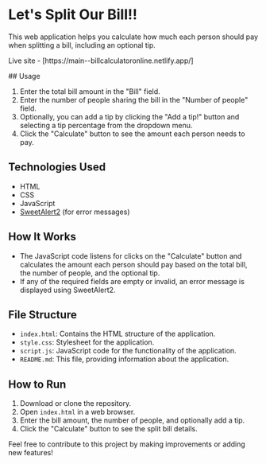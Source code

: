 # Let's Split Our Bill!!

This web application helps you calculate how much each person should pay when splitting a bill, including an optional tip.
<p>Live site -  <a>[https://main--billcalculatoronline.netlify.app/]</a></p>
## Usage

1. Enter the total bill amount in the "Bill" field.
2. Enter the number of people sharing the bill in the "Number of people" field.
3. Optionally, you can add a tip by clicking the "Add a tip!" button and selecting a tip percentage from the dropdown menu.
4. Click the "Calculate" button to see the amount each person needs to pay.

## Technologies Used

- HTML
- CSS
- JavaScript
- [SweetAlert2](https://sweetalert2.github.io/) (for error messages)

## How It Works

- The JavaScript code listens for clicks on the "Calculate" button and calculates the amount each person should pay based on the total bill, the number of people, and the optional tip.
- If any of the required fields are empty or invalid, an error message is displayed using SweetAlert2.

## File Structure

- `index.html`: Contains the HTML structure of the application.
- `style.css`: Stylesheet for the application.
- `script.js`: JavaScript code for the functionality of the application.
- `README.md`: This file, providing information about the application.

## How to Run

1. Download or clone the repository.
2. Open `index.html` in a web browser.
3. Enter the bill amount, the number of people, and optionally add a tip.
4. Click the "Calculate" button to see the split bill details.

Feel free to contribute to this project by making improvements or adding new features!
